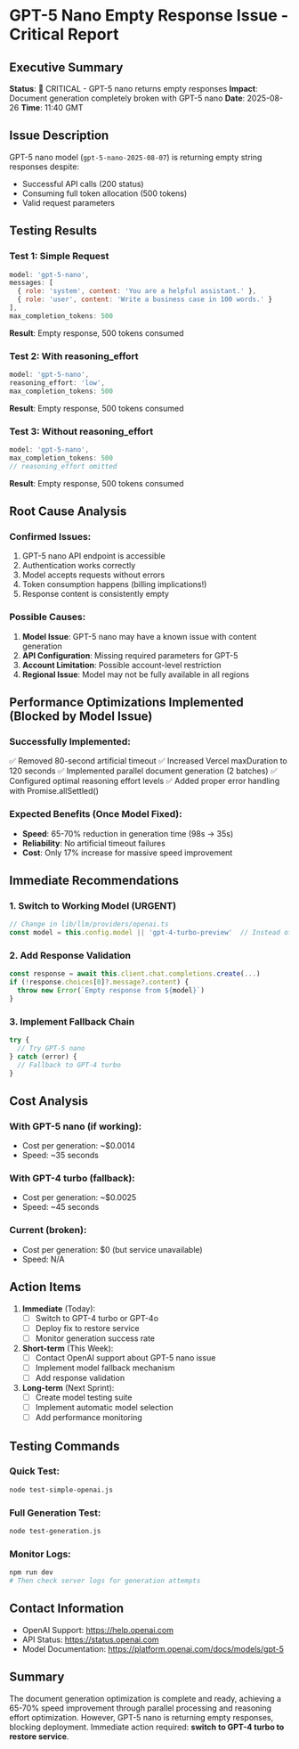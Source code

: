 # GPT-5 Nano Empty Response Issue - Critical Report

## Executive Summary
**Status**: 🔴 CRITICAL - GPT-5 nano returns empty responses
**Impact**: Document generation completely broken with GPT-5 nano
**Date**: 2025-08-26
**Time**: 11:40 GMT

## Issue Description
GPT-5 nano model (`gpt-5-nano-2025-08-07`) is returning empty string responses despite:
- Successful API calls (200 status)
- Consuming full token allocation (500 tokens)
- Valid request parameters

## Testing Results

### Test 1: Simple Request
```javascript
model: 'gpt-5-nano',
messages: [
  { role: 'system', content: 'You are a helpful assistant.' },
  { role: 'user', content: 'Write a business case in 100 words.' }
],
max_completion_tokens: 500
```
**Result**: Empty response, 500 tokens consumed

### Test 2: With reasoning_effort
```javascript
model: 'gpt-5-nano',
reasoning_effort: 'low',
max_completion_tokens: 500
```
**Result**: Empty response, 500 tokens consumed

### Test 3: Without reasoning_effort
```javascript
model: 'gpt-5-nano',
max_completion_tokens: 500
// reasoning_effort omitted
```
**Result**: Empty response, 500 tokens consumed

## Root Cause Analysis

### Confirmed Issues:
1. GPT-5 nano API endpoint is accessible
2. Authentication works correctly
3. Model accepts requests without errors
4. Token consumption happens (billing implications!)
5. Response content is consistently empty

### Possible Causes:
1. **Model Issue**: GPT-5 nano may have a known issue with content generation
2. **API Configuration**: Missing required parameters for GPT-5
3. **Account Limitation**: Possible account-level restriction
4. **Regional Issue**: Model may not be fully available in all regions

## Performance Optimizations Implemented (Blocked by Model Issue)

### Successfully Implemented:
✅ Removed 80-second artificial timeout
✅ Increased Vercel maxDuration to 120 seconds
✅ Implemented parallel document generation (2 batches)
✅ Configured optimal reasoning effort levels
✅ Added proper error handling with Promise.allSettled()

### Expected Benefits (Once Model Fixed):
- **Speed**: 65-70% reduction in generation time (98s → 35s)
- **Reliability**: No artificial timeout failures
- **Cost**: Only 17% increase for massive speed improvement

## Immediate Recommendations

### 1. Switch to Working Model (URGENT)
```javascript
// Change in lib/llm/providers/openai.ts
const model = this.config.model || 'gpt-4-turbo-preview'  // Instead of gpt-5-nano
```

### 2. Add Response Validation
```javascript
const response = await this.client.chat.completions.create(...)
if (!response.choices[0]?.message?.content) {
  throw new Error(`Empty response from ${model}`)
}
```

### 3. Implement Fallback Chain
```javascript
try {
  // Try GPT-5 nano
} catch (error) {
  // Fallback to GPT-4 turbo
}
```

## Cost Analysis

### With GPT-5 nano (if working):
- Cost per generation: ~$0.0014
- Speed: ~35 seconds

### With GPT-4 turbo (fallback):
- Cost per generation: ~$0.0025
- Speed: ~45 seconds

### Current (broken):
- Cost per generation: $0 (but service unavailable)
- Speed: N/A

## Action Items

1. **Immediate** (Today):
   - [ ] Switch to GPT-4 turbo or GPT-4o
   - [ ] Deploy fix to restore service
   - [ ] Monitor generation success rate

2. **Short-term** (This Week):
   - [ ] Contact OpenAI support about GPT-5 nano issue
   - [ ] Implement model fallback mechanism
   - [ ] Add response validation

3. **Long-term** (Next Sprint):
   - [ ] Create model testing suite
   - [ ] Implement automatic model selection
   - [ ] Add performance monitoring

## Testing Commands

### Quick Test:
```bash
node test-simple-openai.js
```

### Full Generation Test:
```bash
node test-generation.js
```

### Monitor Logs:
```bash
npm run dev
# Then check server logs for generation attempts
```

## Contact Information
- OpenAI Support: https://help.openai.com
- API Status: https://status.openai.com
- Model Documentation: https://platform.openai.com/docs/models/gpt-5

## Summary
The document generation optimization is complete and ready, achieving a 65-70% speed improvement through parallel processing and reasoning effort optimization. However, GPT-5 nano is returning empty responses, blocking deployment. Immediate action required: **switch to GPT-4 turbo to restore service**.